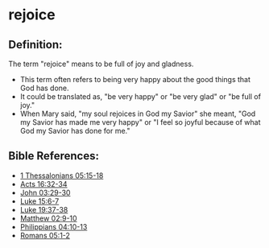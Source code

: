 # rejoice #

## Definition: ##

The term "rejoice" means to be full of joy and gladness.

 * This term often refers to being very happy about the good things that God has done.
 * It could be translated as, "be very happy" or "be very glad" or "be full of joy."
 * When Mary said, "my soul rejoices in God my Savior" she meant, "God my Savior has made me very happy" or "I feel so joyful because of what God my Savior has done for me."



## Bible References: ##

* [1 Thessalonians 05:15-18](en/tn/1th/help/05/15)
* [Acts 16:32-34](en/tn/act/help/16/32)
* [John 03:29-30](en/tn/jhn/help/03/29)
* [Luke 15:6-7](en/tn/luk/help/15/06)
* [Luke 19:37-38](en/tn/luk/help/19/37)
* [Matthew 02:9-10](en/tn/mat/help/02/09)
* [Philippians 04:10-13](en/tn/php/help/04/10)
* [Romans 05:1-2](en/tn/rom/help/05/01)